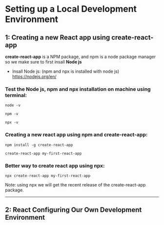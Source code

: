 # Setting up a Local Development Environment

## 1: Creating a new React app using **create-react-app**

**create-react-app** is a NPM package, and npm is a node package manager so we make sure to first insall **Node js**

- Insall Node js: (npm and npx is installed with node js)
<https://nodejs.org/en/>

### Test the Node js, npm and npx installation on machine using terminal:

`node -v`

`npm -v`

`npx -v`

### Creating a new react app using **npm** and **create-react-app**:

`npm install -g create-react-app`

`create-react-app my-first-react-app`

### Better way to create react app using npx:

`npx create-react-app my-first-react-app`

Note: using npx we will get the recent release of the create-react-app package.

---

## 2: React Configuring Our Own Development Environment
